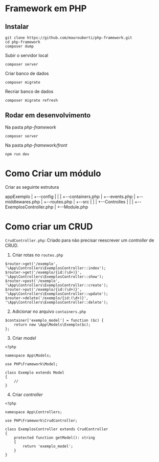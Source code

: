 # Framework em PHP

## Instalar

```
git clone https://github.com/maurouberti/php-framework.git
cd php-framework
composer dump
```

Subir o servidor local

```
composer server
```

Criar banco de dados

```
composer migrate
```

Recriar banco de dados

```
composer migrate refresh
```

## Rodar em desenvolvimento

Na pasta *php-framework*

```
composer server
```

Na pasta *php-framework/front*

```
npm run dev
```

# Como Criar um módulo

Criar as seguinte estrutura 

appExemplo
    |
    +--config
    |   |
    |   +--containers.php
    |   +--events.php
    |   +--middlewares.php
    |   +--routes.php
    |
    +--src
    |   |
    |   +--Controlles
    |       |
    |       +--ExemplosController.php
    |
    +--Module.php

# Como criar um CRUD

`CrudController.php`: Criado para não precisar reescrever um *controller* de CRUD.

1) Criar rotas no `routes.php`

```
$router->get('/exemplo', '\App\Controllers\ExemplosController::index');
$router->get('/exemplo/{id:(\d+)}', '\App\Controllers\ExemplosController::show');
$router->post('/exemplo', '\App\Controllers\ExemplosController::create');
$router->put('/exemplo/{id:(\d+)}', '\App\Controllers\ExemplosController::update');
$router->delete('/exemplo/{id:(\d+)}', '\App\Controllers\ExemplosController::delete');
```

2) Adicionar no arquivo `containers.php`

```
$container['exemplo_model'] = function ($c) {
    return new \App\Models\Exemplo($c);
};
```

3) Criar *model*

```
<?php

namespace App\Models;

use PHP\Framework\Model;

class Exemplo extends Model
{
    //
}
```

4) Criar *controller*

```
<?php

namespace App\Controllers;

use PHP\Framework\CrudController;

class ExemplosController extends CrudController
{
    protected function getModel(): string
    {
        return 'exemplo_model';
    }
}
```

